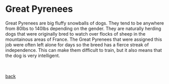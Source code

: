 <!DOCTYPE html>
<html lang="en">

<head>
	<meta charset="UTF-8">
	<title>Great Pyrenees</title>
	<link href="styles.css" rel="stylesheet">
</head
<body>
<br>
<br>
<h1>Great Pyrenees</h1>
	<section>
		<p>
		Great Pyrenees are big fluffy snowballs of dogs. They tend to be anywhere from 80lbs to 140lbs depending on the gender. They are naturally herding dogs that were originally bred to watch over flocks of sheep in the mountainous areas of France. The Great Pyrenees that were assigned this job were often left alone for days so the breed has a fierce streak of independence. This can make them difficult to train, but it also means that the dog is very intelligent.
		</p>
<br>
<br>
<a href="index.md">back</a>
	</section>
</body>
</html>
